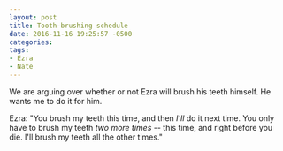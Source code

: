 ```yaml
---
layout: post
title: Tooth-brushing schedule
date: 2016-11-16 19:25:57 -0500
categories:
tags:
- Ezra
- Nate
---
```


We are arguing over whether or not Ezra will brush his teeth himself. He wants me to do it for him.

Ezra: "You brush my teeth this time, and then *I'll* do it next time. You only have to brush my teeth
*two more times* -- this time, and right before you die. I'll brush my teeth all the other times."
